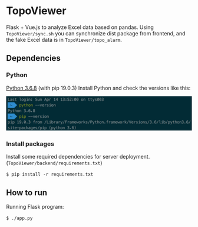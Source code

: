 # TopoViewer
Flask + Vue.js to analyze Excel data based on pandas. Using `TopoViewer/sync.sh` you can synchronize dist package from frontend, and the fake Excel data is in `TopoViewer/topo_alarm`.
## Dependencies
### Python
[Python 3.6.8](https://www.python.org/downloads/release/python-368/) (with pip 19.0.3)
Install Python and check the versions like this:

![](https://raw.githubusercontent.com/ICHIGOI7E/mdpics/master/TopoViewer/1.jpeg)
### Install packages
Install some required dependencies for server deployment. (`TopoViewer/backend/requirements.txt`)
```
$ pip install -r requirements.txt
```
## How to run
Running Flask program:
```
$ ./app.py
```
